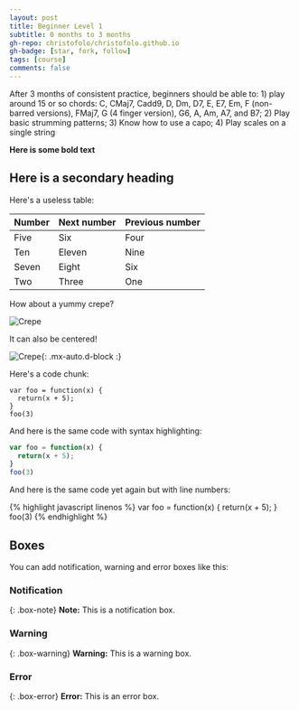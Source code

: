 ```yaml
---
layout: post
title: Beginner Level 1 
subtitle: 0 months to 3 months
gh-repo: christofolo/christofolo.github.io
gh-badge: [star, fork, follow]
tags: [course]
comments: false
---
```


After 3 months of consistent practice, beginners should be able to: 1) play around 15 or so chords: C, CMaj7, Cadd9, D, Dm, D7, E, E7, Em, F (non-barred versions), FMaj7, G (4 finger version), G6, A, Am, A7, and B7; 2) Play basic strumming patterns; 3) Know how to use a capo; 4) Play scales on a single string

**Here is some bold text**

## Here is a secondary heading

Here's a useless table:

| Number | Next number | Previous number |
| :------ |:--- | :--- |
| Five | Six | Four |
| Ten | Eleven | Nine |
| Seven | Eight | Six |
| Two | Three | One |


How about a yummy crepe?

![Crepe](https://s3-media3.fl.yelpcdn.com/bphoto/cQ1Yoa75m2yUFFbY2xwuqw/348s.jpg)

It can also be centered!

![Crepe](https://s3-media3.fl.yelpcdn.com/bphoto/cQ1Yoa75m2yUFFbY2xwuqw/348s.jpg){: .mx-auto.d-block :}

Here's a code chunk:

~~~
var foo = function(x) {
  return(x + 5);
}
foo(3)
~~~

And here is the same code with syntax highlighting:

```javascript
var foo = function(x) {
  return(x + 5);
}
foo(3)
```

And here is the same code yet again but with line numbers:

{% highlight javascript linenos %}
var foo = function(x) {
  return(x + 5);
}
foo(3)
{% endhighlight %}

## Boxes
You can add notification, warning and error boxes like this:

### Notification

{: .box-note}
**Note:** This is a notification box.

### Warning

{: .box-warning}
**Warning:** This is a warning box.

### Error

{: .box-error}
**Error:** This is an error box.